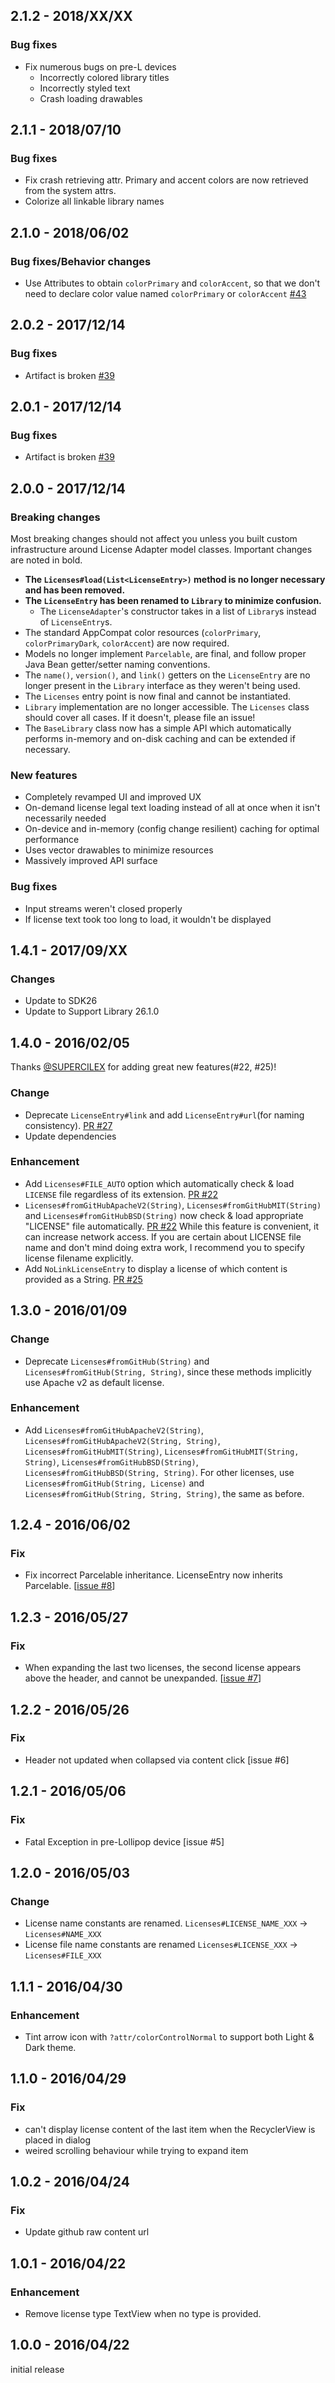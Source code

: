 ## 2.1.2 - 2018/XX/XX

### Bug fixes

- Fix numerous bugs on pre-L devices
  - Incorrectly colored library titles
  - Incorrectly styled text
  - Crash loading drawables


## 2.1.1 - 2018/07/10

### Bug fixes

- Fix crash retrieving attr. Primary and accent colors are now retrieved from the system attrs.
- Colorize all linkable library names


## 2.1.0 - 2018/06/02

### Bug fixes/Behavior changes

- Use Attributes to obtain `colorPrimary` and `colorAccent`, so that we don't need to declare color value named `colorPrimary` or `colorAccent` [#43](https://github.com/yshrsmz/LicenseAdapter/issues/43)


## 2.0.2 - 2017/12/14

### Bug fixes

- Artifact is broken [#39](https://github.com/yshrsmz/LicenseAdapter/issues/39)


## 2.0.1 - 2017/12/14

### Bug fixes

- Artifact is broken [#39](https://github.com/yshrsmz/LicenseAdapter/issues/39)



## 2.0.0 - 2017/12/14

### Breaking changes

Most breaking changes should not affect you unless you built custom
infrastructure around License Adapter model classes. Important changes
are noted in bold.

- **The `Licenses#load(List<LicenseEntry>)` method is no longer necessary
  and has been removed.**
- **The `LicenseEntry` has been renamed to `Library` to minimize
  confusion.**
  - The `LicenseAdapter`'s constructor takes in a list of `Library`s
    instead of `LicenseEntry`s.
- The standard AppCompat color resources (`colorPrimary`,
  `colorPrimaryDark`, `colorAccent`) are now required.
- Models no longer implement `Parcelable`, are final, and follow proper
  Java Bean getter/setter naming conventions.
- The `name()`, `version()`, and `link()` getters on the `LicenseEntry`
  are no longer present in the `Library` interface as they weren't being
  used.
- The `Licenses` entry point is now final and cannot be instantiated.
- `Library` implementation are no longer accessible. The `Licenses`
  class should cover all cases. If it doesn't, please file an issue!
- The `BaseLibrary` class now has a simple API which automatically
  performs in-memory and on-disk caching and can be extended if necessary.

### New features

- Completely revamped UI and improved UX
- On-demand license legal text loading instead of all at once when it
  isn't necessarily needed
- On-device and in-memory (config change resilient) caching for optimal
  performance
- Uses vector drawables to minimize resources
- Massively improved API surface

### Bug fixes

- Input streams weren't closed properly
- If license text took too long to load, it wouldn't be displayed


## 1.4.1 - 2017/09/XX

### Changes

- Update to SDK26
- Update to Support Library 26.1.0


## 1.4.0 - 2016/02/05

Thanks [@SUPERCILEX](https://github.com/SUPERCILEX) for adding great new features(#22, #25)!

### Change

- Deprecate `LicenseEntry#link` and add `LicenseEntry#url`(for naming consistency). [PR #27](https://github.com/yshrsmz/LicenseAdapter/pull/27)
- Update dependencies

### Enhancement

- Add `Licenses#FILE_AUTO` option which automatically check & load `LICENSE` file regardless of its extension. [PR #22](https://github.com/yshrsmz/LicenseAdapter/pull/22)
- `Licenses#fromGitHubApacheV2(String)`, `Licenses#fromGitHubMIT(String)` and `Licenses#fromGitHubBSD(String)` now check & load appropriate "LICENSE" file automatically. [PR #22](https://github.com/yshrsmz/LicenseAdapter/pull/22)
  While this feature is convenient, it can increase network access. If you are certain about LICENSE file name and don't mind doing extra work, I recommend you to specify license filename explicitly.
- Add `NoLinkLicenseEntry` to display a license of which content is provided as a String. [PR #25](https://github.com/yshrsmz/LicenseAdapter/pull/24)


## 1.3.0 - 2016/01/09

### Change

- Deprecate `Licenses#fromGitHub(String)` and `Licenses#fromGitHub(String, String)`, since these methods implicitly use Apache v2 as default license.

### Enhancement

- Add `Licenses#fromGitHubApacheV2(String)`, `Licenses#fromGitHubApacheV2(String, String)`, `Licenses#fromGitHubMIT(String)`, `Licenses#fromGitHubMIT(String, String)`, `Licenses#fromGitHubBSD(String)`, `Licenses#fromGitHubBSD(String, String)`.
  For other licenses, use `Licenses#fromGitHub(String, License)` and `Licenses#fromGitHub(String, String, String)`, the same as before.


## 1.2.4 - 2016/06/02

### Fix

- Fix incorrect Parcelable inheritance. LicenseEntry now inherits Parcelable. [[issue #8](https://github.com/yshrsmz/LicenseAdapter/issues/8)]



## 1.2.3 - 2016/05/27

### Fix

- When expanding the last two licenses, the second license appears above the header, and cannot be unexpanded. [[issue #7](https://github.com/yshrsmz/LicenseAdapter/issues/7)]



## 1.2.2 - 2016/05/26

### Fix

- Header not updated when collapsed via content click [issue #6]


## 1.2.1 - 2016/05/06

### Fix

- Fatal Exception in pre-Lollipop device [issue #5]


## 1.2.0 - 2016/05/03

### Change

- License name constants are renamed. `Licenses#LICENSE_NAME_XXX` -> `Licenses#NAME_XXX`
- License file name constants are renamed `Licenses#LICENSE_XXX` -> `Licenses#FILE_XXX`


## 1.1.1 - 2016/04/30

### Enhancement

- Tint arrow icon with `?attr/colorControlNormal` to support both Light & Dark theme.


## 1.1.0 - 2016/04/29

### Fix

- can't display license content of the last item when the RecyclerView is placed in dialog
- weired scrolling behaviour while trying to expand item


## 1.0.2 - 2016/04/24

### Fix

- Update github raw content url



## 1.0.1 - 2016/04/22

### Enhancement

- Remove license type TextView when no type is provided.


## 1.0.0 - 2016/04/22

initial release
